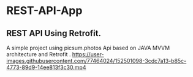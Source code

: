 # REST-API-App
## REST API Using Retrofit.
A simple project using picsum.photos Api based on JAVA MVVM architecture and Retrofit .
https://user-images.githubusercontent.com/77464024/152501098-3cdc7a13-b85c-4773-89d9-14ee813f3c30.mp4
